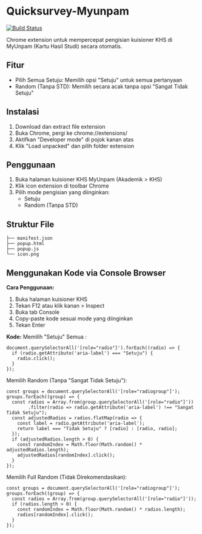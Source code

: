 # Quicksurvey-Myunpam
[![Build Status](https://travis-ci.org/joemccann/dillinger.svg?branch=master)](https://travis-ci.org/joemccann/dillinger)

Chrome extension untuk mempercepat pengisian kuisioner KHS di MyUnpam (Kartu Hasil Studi) secara otomatis.

## Fitur
- Pilih Semua Setuju: Memilih opsi "Setuju" untuk semua pertanyaan
- Random (Tanpa STD): Memilih secara acak tanpa opsi "Sangat Tidak Setuju"

## Instalasi
1. Download dan extract file extension
2. Buka Chrome, pergi ke chrome://extensions/
3. Aktifkan "Developer mode" di pojok kanan atas
4. Klik "Load unpacked" dan pilih folder extension

## Penggunaan
1. Buka halaman kuisioner KHS MyUnpam (Akademik > KHS)
2. Klik icon extension di toolbar Chrome
3. Pilih mode pengisian yang diinginkan:
   - Setuju
   - Random (Tanpa STD)

## Struktur File
```
├── manifest.json
├── popup.html
├── popup.js
└── icon.png
```

## Menggunakan Kode via Console Browser
**Cara Penggunaan:**
1. Buka halaman kuisioner KHS
2. Tekan F12 atau klik kanan > Inspect
3. Buka tab Console
4. Copy-paste kode sesuai mode yang diinginkan
5. Tekan Enter

**Kode:**
Memilih "Setuju" Semua :
```
document.querySelectorAll('[role="radio"]').forEach((radio) => {
  if (radio.getAttribute('aria-label') === "Setuju") {
    radio.click();
  }
});
```

Memilih Random (Tanpa "Sangat Tidak Setuju"):
```
const groups = document.querySelectorAll('[role="radiogroup"]');
groups.forEach((group) => {
  const radios = Array.from(group.querySelectorAll('[role="radio"]'))
        .filter(radio => radio.getAttribute('aria-label') !== "Sangat Tidak Setuju");
  const adjustedRadios = radios.flatMap(radio => {
    const label = radio.getAttribute('aria-label');
    return label === "Tidak Setuju" ? [radio] : [radio, radio]; 
  });
  if (adjustedRadios.length > 0) {
    const randomIndex = Math.floor(Math.random() * adjustedRadios.length);
    adjustedRadios[randomIndex].click();
  }
});
```

Memilih Full Random (Tidak Direkomendasikan):
```
const groups = document.querySelectorAll('[role="radiogroup"]'); 
groups.forEach((group) => {
  const radios = Array.from(group.querySelectorAll('[role="radio"]')); 
  if (radios.length > 0) {
    const randomIndex = Math.floor(Math.random() * radios.length); 
    radios[randomIndex].click();
  }
});
```

